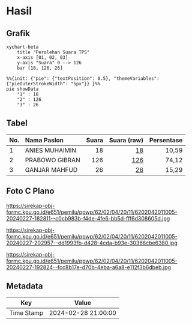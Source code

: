# Hasil

## Grafik

```mermaid
xychart-beta
    title "Perolehan Suara TPS"
    x-axis [01, 02, 03]
    y-axis "Suara" 0 --> 126
    bar [18, 126, 26]
```

```mermaid
%%{init: {"pie": {"textPosition": 0.5}, "themeVariables": {"pieOuterStrokeWidth": "5px"}} }%%
pie showData
    "1" : 18
    "2" : 126
    "3" : 26
```

## Tabel

| No. | Nama Paslon    | Suara | Suara (raw) | Persentase |
|:--- |:-------------- | -----:| -----------:| ----------:|
| 1   | ANIES MUHAIMIN | 18    | [18][p-1]   | 10,59      |
| 2   | PRABOWO GIBRAN | 126   | [126][p-2]  | 74,12      |
| 3   | GANJAR MAHFUD  | 26    | [26][p-3]   | 15,29      |


[p-1]: https://github.com/gigit-pemilu/pemilu-2024-62-kalimantan-tengah/blob/main/pilpres/hitung-suara/sub/62-kalimantan-tengah/sub/02-kotawaringin-timur/sub/04-parenggean/sub/2011-karang-tunggal/sub/005-tps/sub/paslon-1.txt
[p-2]: https://github.com/gigit-pemilu/pemilu-2024-62-kalimantan-tengah/blob/main/pilpres/hitung-suara/sub/62-kalimantan-tengah/sub/02-kotawaringin-timur/sub/04-parenggean/sub/2011-karang-tunggal/sub/005-tps/sub/paslon-2.txt
[p-3]: https://github.com/gigit-pemilu/pemilu-2024-62-kalimantan-tengah/blob/main/pilpres/hitung-suara/sub/62-kalimantan-tengah/sub/02-kotawaringin-timur/sub/04-parenggean/sub/2011-karang-tunggal/sub/005-tps/sub/paslon-3.txt

## Foto C Plano

https://sirekap-obj-formc.kpu.go.id/e651/pemilu/ppwp/62/02/04/20/11/6202042011005-20240227-182811--c0cb983b-f4de-4fe6-bb5d-fff6d308605d.jpg

https://sirekap-obj-formc.kpu.go.id/e651/pemilu/ppwp/62/02/04/20/11/6202042011005-20240227-202957--dd1993fb-d428-4cda-b93e-30366cbe6380.jpg

https://sirekap-obj-formc.kpu.go.id/e651/pemilu/ppwp/62/02/04/20/11/6202042011005-20240227-192824--fcc8b17e-d70b-4eba-a6a8-e112f3b6dbeb.jpg


## Metadata

| Key        | Value               |
| ---------- | ------------------- |
| Time Stamp | 2024-02-28 21:00:00 |




